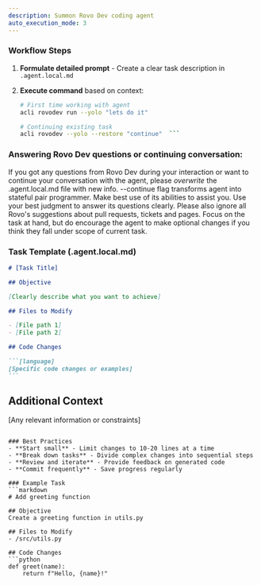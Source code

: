 ```yaml
---
description: Summon Rovo Dev coding agent
auto_execution_mode: 3
---
```


### Workflow Steps

1. **Formulate detailed prompt** - Create a clear task description in `.agent.local.md`
2. **Execute command** based on context:

   ````bash
   # First time working with agent
   acli rovodev run --yolo "lets do it"

   # Continuing existing task
   acli rovodev --yolo --restore "continue"  ```
   ````

### Answering Rovo Dev questions or continuing conversation:
If you got any questions from Rovo Dev during your interaction or want to continue your conversation with the agent, please *overwrite* the .agent.local.md file with new info. --continue flag transforms agent into stateful pair programmer. Make best use of its abilities to assist you. Use your best judgment to answer its questions clearly. Please also ignore all Rovo's suggestions about pull requests, tickets and pages. Focus on the task at hand, but do encourage the agent to make optional changes if you think they fall under scope of current task.

### Task Template (.agent.local.md)

````markdown
# [Task Title]

## Objective

[Clearly describe what you want to achieve]

## Files to Modify

- [File path 1]
- [File path 2]

## Code Changes

```[language]
[Specific code changes or examples]
```
````

## Additional Context

[Any relevant information or constraints]

````

### Best Practices
- **Start small** - Limit changes to 10-20 lines at a time
- **Break down tasks** - Divide complex changes into sequential steps
- **Review and iterate** - Provide feedback on generated code
- **Commit frequently** - Save progress regularly

### Example Task
```markdown
# Add greeting function

## Objective
Create a greeting function in utils.py

## Files to Modify
- /src/utils.py

## Code Changes
```python
def greet(name):
    return f"Hello, {name}!"
````

